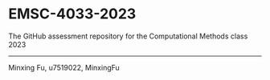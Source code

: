 # EMSC-4033-2023
The GitHub assessment repository for the Computational Methods class 2023

--------

Minxing Fu, u7519022, MinxingFu
